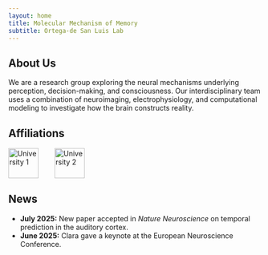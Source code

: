 ```yaml
---
layout: home
title: Molecular Mechanism of Memory
subtitle: Ortega-de San Luis Lab
---
```


<section id="about-us">
  <h2>About Us</h2>
  <p>
    We are a research group exploring the neural mechanisms underlying perception, decision-making,
    and consciousness. Our interdisciplinary team uses a combination of neuroimaging, electrophysiology,
    and computational modeling to investigate how the brain constructs reality.
  </p>
</section>

<section id="affiliations">
  <h2>Affiliations</h2>
  <div style="display: flex; gap: 2rem; flex-wrap: wrap; align-items: center;">
    <img src="/assets/images/university1-logo.png" alt="University 1" style="height: 60px;">
    <img src="/assets/images/university2-logo.png" alt="University 2" style="height: 60px;">
  </div>
</section>

<section id="news">
  <h2>News</h2>
  <ul>
    <li><strong>July 2025:</strong> New paper accepted in <em>Nature Neuroscience</em> on temporal prediction in the auditory cortex.</li>
    <li><strong>June 2025:</strong> Clara gave a keynote at the European Neuroscience Conference.</li>
  </ul>
</section>